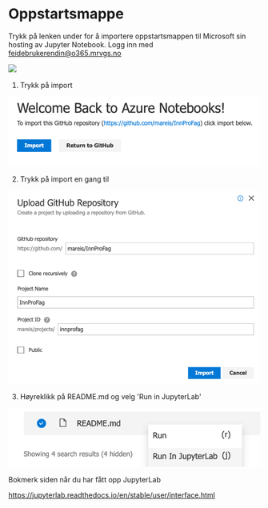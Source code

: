 # Oppstartsmappe

Trykk på lenken under for å importere oppstartsmappen til Microsoft sin hosting av Jupyter Notebook. Logg inn med feidebrukerendin@o365.mrvgs.no 

<a href="https://notebooks.azure.com/import/gh/mareis/InnProFag"><img src="https://notebooks.azure.com/launch.png" /></a>


 1. Trykk på import

<img src="import.png" />


 2. Trykk på import en gang til
 
 <img src="import2.png" />


 3. Høyreklikk på README.md og velg 'Run in JupyterLab'

 <img src="lab.png" />
 
 Bokmerk siden når du har fått opp JupyterLab
 
 

 https://jupyterlab.readthedocs.io/en/stable/user/interface.html